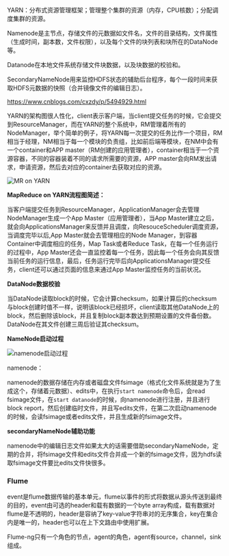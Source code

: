 
YARN：分布式资源管理框架；管理整个集群的资源（内存，CPU核数）；分配调度集群的资源。

Namenode是主节点，存储文件的元数据如文件名，文件的目录结构，文件属性（生成时间，副本数，文件权限），以及每个文件的块列表和块所在的DataNode等。

Datanode在本地文件系统存储文件块数据，以及块数据的校验和。

SecondaryNameNode用来监控HDFS状态的辅助后台程序，每个一段时间来获取HDFS元数据的快照（合并镜像文件的编辑日志）。

https://www.cnblogs.com/cxzdy/p/5494929.html

YARN的架构图很人性化，client表示客户端，当client提交任务的时候，它会提交到ResourceManager，而在YARN的整个系统中，RM管理着所有的NodeManager，举个简单的例子，将YARN每一次提交的任务比作一个项目，RM相当于经理，NM相当于每一个模块的负责组，比如前后端等模块，在NM中会有一个container和APP master（RM创建的应用管理者），container相当于一个资源容器，不同的容器装着不同的请求所需要的资源，APP master会向RM发出请求，申请资源，然后去对应的container去获取对应的资源。

![MR on YARN](https://github.com/ljcan/jqBlogs/blob/master/Hadoop/MR%20on%20YARN.png)

**MapReduce on YARN流程图简述：**

当客户端提交任务到ResourceManager，ApplicationManager会去管理NodeManager生成一个App Master（应用管理者），当App Master建立之后，就会向ApplicationsManager来反馈并且调度，向ResouceScheduler调度资源，当调度完毕以后,App Master就会去管理相应的Node Manager，到容器Container中调度相应的任务，Map Task或者Reduce Task，在每一个任务运行的过程中，App Master还会一直监控着每一个任务，因此每一个任务会向其反馈当前任务的运行信息，最后，任务运行完毕后向ApplicationsManager提交任务，client还可以通过页面的信息来通过App Master监控任务的当前状况。

**DataNode数据校验**

当DataNode读取block的时候，它会计算checksum，如果计算后的checksum与block创建时值不一样，说明该block已经损坏，client读取其他DataNode上的block，然后删除该block，并且复制block副本数达到预期设置的文件备份数。DataNode在其文件创建三周后验证其checksum。

**NameNode启动过程**

![namenode启动过程](https://github.com/ljcan/jqBlogs/blob/master/Hadoop/NameNode%E5%90%AF%E5%8A%A8%E8%BF%87%E7%A8%8B.png)

namenode：

namenode的数据存储在内存或者磁盘文件fsimage（格式化文件系统就是为了生成这个，存储着元数据）、edits中，在执行`start namenode`命令后，会read fsimage文件，在`start datanode`的时候，向namenode进行注册，并且进行block report，然后创建临时文件，并且写edits文件，在第二次启动namenode的时候，会读fsimage或者edits文件，并且生成新的fsimage文件。

**secondaryNameNode辅助功能**

namenode中的编辑日志文件如果太大的话需要借助secondaryNameNode，定期的合并，将fsimage文件和edits文件合并成一个新的fsimage文件，因为hdfs读取fsimage文件要比edits文件快很多。

### Flume

event是flume数据传输的基本单元，flume以事件的形式将数据从源头传送到最终的目的，event由可选的header和载有数据的一个byte array构成，载有数据对flume是不透明的，header是容纳了key-value字符串对的无序集合，key在集合内是唯一的，header也可以在上下文路由中使用扩展。

Flume-ng只有一个角色的节点，agent的角色，agent有source，channel，sink组成。





